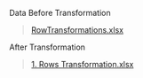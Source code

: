 Data Before Transformation
> [RowTransformations.xlsx](https://github.com/user-attachments/files/20984567/RowTransformations.xlsx)

After Transformation
> [1. Rows Transformation.xlsx](https://github.com/user-attachments/files/20984583/1.Rows.Transformation.xlsx)

